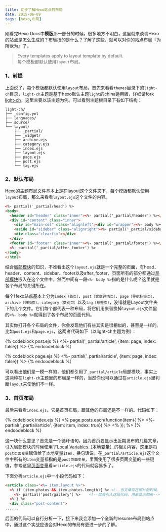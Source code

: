 ```yaml
---
title: 初步了解Hexo站点的布局
date: 2015-06-09
tags: [hexo,布局]
---
```


刚看完Hexo Docs中**模版**那一部分的时候，很多地方不明白，这里就来谈谈Hexo的站点是怎么生成的？布局指的是什么？了解了这些，就可以对你的站点布局『为所欲为』了。

> Every templates apply to layout template by default.   
每个模板都默认使用`layout`布局。

<!--more-->

### 1、前提
上面说了，每个模版都默认使用`layout`布局，首先来看看`themes`目录下的`light-ch`目录，`light-ch`主题是基于hexo默认主题`light`的china适用版，详细请fork [light-ch](https://github.com/pengloo53/light-ch)，这里主要以该主题为例。可以看到主题根目录下有如下结构：

	light-ch/
	├── _config.yml
	├── languages/
	├── source/
	└── layout/
	    ├── _partial/
	    ├── _widget/
		├── archive.ejs
		├── category.ejs
		├── index.ejs
		├── layout.ejs
		├── page.ejs
		├── post.ejs
		└── tag.ejs
	

### 2、默认布局
Hexo的主题布局文件基本上是在layout这个文件夹下，每个模版都默认使用`layout`布局，那么来看看`layout.ejs`这个文件的内容。

```html
<%- partial('_partial/head') %>
<body>
  <header id="header" class="inner"><%- partial('_partial/header') %></header>
  <div id="content" class="inner">
    <div id="main-col" class="alignleft"><div id="wrapper"><%- body %></div></div>
    <aside id="sidebar" class="alignright"><%- partial('_partial/sidebar') %></aside>
    <div class="clearfix"></div>
  </div>
  <footer id="footer" class="inner"><%- partial('_partial/footer') %></footer>
  <%- partial('_partial/after_footer') %>
</body>
</html>
```

结合[局部模块](http://lupeng.me/2015/06/06/Hexo_Docs3.html#%EF%BC%882%EF%BC%89Partials%EF%BC%88%E5%B1%80%E9%83%A8%E6%A8%A1%E7%89%88%EF%BC%89)的知识，不难看出这个`layout.ejs`就是一个完整的页面，有head、header、content、sidebar、footer以及after_footer，页面所有的部分都通过[局部模块](http://lupeng.me/2015/06/06/Hexo_Docs3.html#%EF%BC%882%EF%BC%89Partials%EF%BC%88%E5%B1%80%E9%83%A8%E6%A8%A1%E7%89%88%EF%BC%89)嵌入在这个文件中。然而中间有一段`<%- body %>`指的是什么呢？这里就是各个布局的关键所在。

每个Hexo站点基本上分为`index（首页）`、`post（文章详情页）`、`page（导航标签页）`、`archive（归档页）`、`category（类别页）`以及`tag（标签页）`，没错就是Layout文件夹下的几个文件。它们每个都代表一种布局，将它们用来替换掉`layout.ejs`文件里的`<%- body %>`就得到了各个布局的页面代码。

其实你打开各个布局的文件，你会发现他们有些其实是很相似的，甚至是一样的。比如`post.ejs`和`page.ejs`，这两者代码如下（以light-ch主题为例）：

{% codeblock post.ejs %}
<%- partial('_partial/article', {item: page, index: false}) %>
{% endcodeblock %}

{% codeblock page.ejs %}
<%- partial('_partial/article', {item: page, index: false}) %>
{% endcodeblock %}

可以看出他们是一模一样的，他们都引用了`_partial/article`局部模块，事实上这两种在`light-ch`主题里的布局是一样的，当然你也可以通过在`article.ejs`里判断`layout`来使他们不一样。

### 3、首页布局
最后来看看`index.ejs`，它是首页布局，跟其他的布局还是不一样的。代码如下：

{% codeblock index.ejs %}
<% page.posts.each(function(item){ %>
    <%- partial('_partial/article', {item: item, index: true}) %>
<% }); %> 
{% endcodeblock %}

这一块什么意思？首先是一个循环语句，因为首页要显示出近期发布的几篇文章，引入局部模块的时候使用了[Local Variables（本地变量）](http://lupeng.me/2015/06/06/Hexo_Docs3.html#%EF%BC%883%EF%BC%89Local_Variables%EF%BC%88%E6%9C%AC%E5%9C%B0%E5%8F%98%E9%87%8F%EF%BC%89)的相关内容，这里是将`post页面变量`赋值给了本地变量`item`，换句话说，在`_partial/article.ejs`这个文件中所有的`item`变量都指的是`post页面变量`，里面使用了很多页面变量的一些键值，参考这里[页面变量](http://lupeng.me/2015/06/06/Hexo_Docs3.html#%EF%BC%882%EF%BC%89%E9%A1%B5%E9%9D%A2%E5%8F%98%E9%87%8F)看`article.ejs`的代码就容易多了。

下面分析`article.ejs`中一小段代码如下：

```html
<article class="<%= item.layout %>">
  <% if (item.photos && item.photos.length){ %> <!--当文章存在照片的时候，也就是在前置声明中加入了photos变量-->
    <%- partial('post/gallery') %>    <!--就会引入这段代码，用来显示相册-->
  <% } %>
  <div class="post-content">
......
```
后面的代码可以自行分析一下，接下来我会添加一个全新的resume布局到站点中，通过这个实战应该会对Hexo的布局有更进一步的了解。